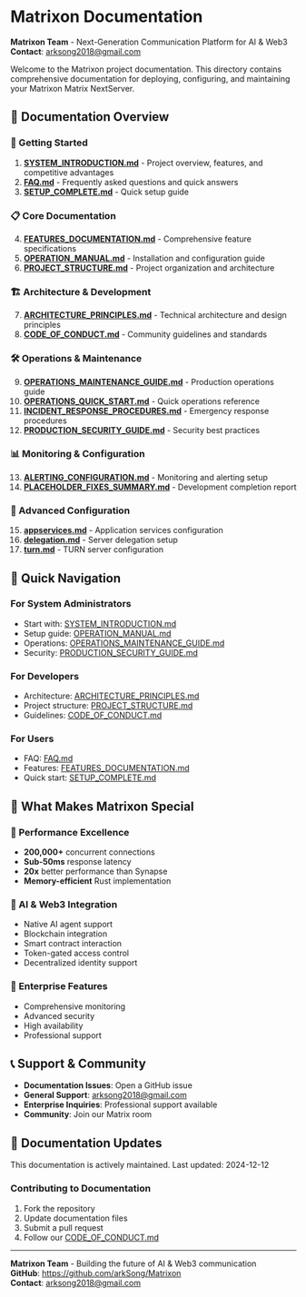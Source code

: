 # Matrixon Documentation

**Matrixon Team** - Next-Generation Communication Platform for AI & Web3  
**Contact**: arksong2018@gmail.com

Welcome to the Matrixon project documentation. This directory contains comprehensive documentation for deploying, configuring, and maintaining your Matrixon Matrix NextServer.

## 📖 Documentation Overview

### 🚀 Getting Started
1. **[SYSTEM_INTRODUCTION.md](SYSTEM_INTRODUCTION.md)** - Project overview, features, and competitive advantages
2. **[FAQ.md](FAQ.md)** - Frequently asked questions and quick answers
3. **[SETUP_COMPLETE.md](SETUP_COMPLETE.md)** - Quick setup guide

### 📋 Core Documentation
4. **[FEATURES_DOCUMENTATION.md](FEATURES_DOCUMENTATION.md)** - Comprehensive feature specifications
5. **[OPERATION_MANUAL.md](OPERATION_MANUAL.md)** - Installation and configuration guide
6. **[PROJECT_STRUCTURE.md](PROJECT_STRUCTURE.md)** - Project organization and architecture

### 🏗️ Architecture & Development
7. **[ARCHITECTURE_PRINCIPLES.md](ARCHITECTURE_PRINCIPLES.md)** - Technical architecture and design principles
8. **[CODE_OF_CONDUCT.md](CODE_OF_CONDUCT.md)** - Community guidelines and standards

### 🛠️ Operations & Maintenance
9. **[OPERATIONS_MAINTENANCE_GUIDE.md](OPERATIONS_MAINTENANCE_GUIDE.md)** - Production operations guide
10. **[OPERATIONS_QUICK_START.md](OPERATIONS_QUICK_START.md)** - Quick operations reference
11. **[INCIDENT_RESPONSE_PROCEDURES.md](INCIDENT_RESPONSE_PROCEDURES.md)** - Emergency response procedures
12. **[PRODUCTION_SECURITY_GUIDE.md](PRODUCTION_SECURITY_GUIDE.md)** - Security best practices

### 📊 Monitoring & Configuration
13. **[ALERTING_CONFIGURATION.md](ALERTING_CONFIGURATION.md)** - Monitoring and alerting setup
14. **[PLACEHOLDER_FIXES_SUMMARY.md](PLACEHOLDER_FIXES_SUMMARY.md)** - Development completion report

### 🔧 Advanced Configuration
15. **[appservices.md](appservices.md)** - Application services configuration
16. **[delegation.md](delegation.md)** - Server delegation setup
17. **[turn.md](turn.md)** - TURN server configuration

## 🎯 Quick Navigation

### For System Administrators
- Start with: [SYSTEM_INTRODUCTION.md](SYSTEM_INTRODUCTION.md)
- Setup guide: [OPERATION_MANUAL.md](OPERATION_MANUAL.md)
- Operations: [OPERATIONS_MAINTENANCE_GUIDE.md](OPERATIONS_MAINTENANCE_GUIDE.md)
- Security: [PRODUCTION_SECURITY_GUIDE.md](PRODUCTION_SECURITY_GUIDE.md)

### For Developers
- Architecture: [ARCHITECTURE_PRINCIPLES.md](ARCHITECTURE_PRINCIPLES.md)
- Project structure: [PROJECT_STRUCTURE.md](PROJECT_STRUCTURE.md)
- Guidelines: [CODE_OF_CONDUCT.md](CODE_OF_CONDUCT.md)

### For Users
- FAQ: [FAQ.md](FAQ.md)
- Features: [FEATURES_DOCUMENTATION.md](FEATURES_DOCUMENTATION.md)
- Quick start: [SETUP_COMPLETE.md](SETUP_COMPLETE.md)

## 🌟 What Makes Matrixon Special

### 🚀 Performance Excellence
- **200,000+** concurrent connections
- **Sub-50ms** response latency
- **20x** better performance than Synapse
- **Memory-efficient** Rust implementation

### 🤖 AI & Web3 Integration
- Native AI agent support
- Blockchain integration
- Smart contract interaction
- Token-gated access control
- Decentralized identity support

### 🏢 Enterprise Features
- Comprehensive monitoring
- Advanced security
- High availability
- Professional support

## 📞 Support & Community

- **Documentation Issues**: Open a GitHub issue
- **General Support**: arksong2018@gmail.com
- **Enterprise Inquiries**: Professional support available
- **Community**: Join our Matrix room

## 🔄 Documentation Updates

This documentation is actively maintained. Last updated: 2024-12-12

### Contributing to Documentation
1. Fork the repository
2. Update documentation files
3. Submit a pull request
4. Follow our [CODE_OF_CONDUCT.md](CODE_OF_CONDUCT.md)

---

**Matrixon Team** - Building the future of AI & Web3 communication  
**GitHub**: https://github.com/arkSong/Matrixon  
**Contact**: arksong2018@gmail.com 
